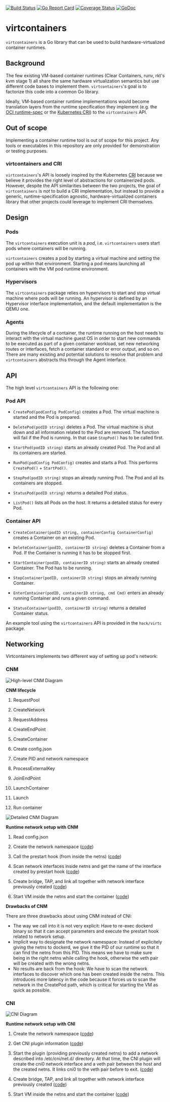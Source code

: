 [![Build Status](https://travis-ci.org/containers/virtcontainers.svg?branch=master)](https://travis-ci.org/containers/virtcontainers)
[![Go Report Card](https://goreportcard.com/badge/github.com/containers/virtcontainers)](https://goreportcard.com/report/github.com/containers/virtcontainers)
[![Coverage Status](https://coveralls.io/repos/github/containers/virtcontainers/badge.svg?branch=master)](https://coveralls.io/github/containers/virtcontainers?branch=master)
[![GoDoc](https://godoc.org/github.com/containers/virtcontainers?status.svg)](https://godoc.org/github.com/containers/virtcontainers)

# virtcontainers

`virtcontainers` is a Go library that can be used to build hardware-virtualized container
runtimes.

## Background

The few existing VM-based container runtimes (Clear Containers, runv, rkt's
kvm stage 1) all share the same hardware virtualization semantics but use different
code bases to implement them. `virtcontainers`'s goal is to factorize this code into
a common Go library.

Ideally, VM-based container runtime implementations would become translation
layers from the runtime specification they implement (e.g. the [OCI runtime-spec][oci]
or the [Kubernetes CRI][cri]) to the `virtcontainers` API.

[oci]: https://github.com/opencontainers/runtime-spec
[cri]: https://github.com/kubernetes/kubernetes/blob/master/docs/proposals/container-runtime-interface-v1.md

## Out of scope

Implementing a container runtime tool is out of scope for this project. Any
tools or executables in this repository are only provided for demonstration or
testing purposes.

### virtcontainers and CRI

`virtcontainers`'s API is loosely inspired by the Kubernetes [CRI][cri] because
we believe it provides the right level of abstractions for containerized pods.
However, despite the API similarities between the two projects, the goal of
`virtcontainers` is _not_ to build a CRI implementation, but instead to provide a
generic, runtime-specification agnostic, hardware-virtualized containers
library that other projects could leverage to implement CRI themselves.

## Design

### Pods

The `virtcontainers` execution unit is a _pod_, i.e. `virtcontainers` users start pods where
containers will be running.

`virtcontainers` creates a pod by starting a virtual machine and setting the pod
up within that environment. Starting a pod means launching all containers with
the VM pod runtime environment.

### Hypervisors

The `virtcontainers` package relies on hypervisors to start and stop virtual machine where
pods will be running. An hypervisor is defined by an Hypervisor interface implementation,
and the default implementation is the QEMU one.

### Agents

During the lifecycle of a container, the runtime running on the host needs to interact with
the virtual machine guest OS in order to start new commands to be executed as part of a given
container workload, set new networking routes or interfaces, fetch a container standard or
error output, and so on.
There are many existing and potential solutions to resolve that problem and `virtcontainers` abstracts
this through the Agent interface.

## API

The high level `virtcontainers` API is the following one:

### Pod API

* `CreatePod(podConfig PodConfig)` creates a Pod.
The virtual machine is started and the Pod is prepared.

* `DeletePod(podID string)` deletes a Pod.
The virtual machine is shut down and all information related to the Pod are removed.
The function will fail if the Pod is running. In that case `StopPod()` has to be called first.

* `StartPod(podID string)` starts an already created Pod.
The Pod and all its containers are started.

* `RunPod(podConfig PodConfig)` creates and starts a Pod.
This performs `CreatePod()` + `StartPod()`.

* `StopPod(podID string)` stops an already running Pod.
The Pod and all its containers are stopped.

* `StatusPod(podID string)` returns a detailed Pod status.

* `ListPod()` lists all Pods on the host.
It returns a detailed status for every Pod.

### Container API

* `CreateContainer(podID string, containerConfig ContainerConfig)` creates a Container on an existing Pod.

* `DeleteContainer(podID, containerID string)` deletes a Container from a Pod.
If the Container is running it has to be stopped first.

* `StartContainer(podID, containerID string)` starts an already created Container.
The Pod has to be running.

* `StopContainer(podID, containerID string)` stops an already running Container.

* `EnterContainer(podID, containerID string, cmd Cmd)` enters an already running Container and runs a given command.

* `StatusContainer(podID, containerID string)` returns a detailed Container status.


An example tool using the `virtcontainers` API is provided in the `hack/virtc` package.

## Networking

Virtcontainers implements two different way of setting up pod's network:

### CNM

![High-level CNM Diagram](documentation/network/CNM_overall_diagram.png)

__CNM lifecycle__

1.  RequestPool

2.  CreateNetwork

3.  RequestAddress

4.  CreateEndPoint

5.  CreateContainer

6.  Create config.json

7.  Create PID and network namespace

8.  ProcessExternalKey

9.  JoinEndPoint

10. LaunchContainer

11. Launch

12. Run container

![Detailed CNM Diagram](documentation/network/CNM_detailed_diagram.png)

__Runtime network setup with CNM__

1. Read config.json

2. Create the network namespace ([code](https://github.com/containers/virtcontainers/blob/0.5.0/cnm.go#L108-L120))

3. Call the prestart hook (from inside the netns) ([code](https://github.com/containers/virtcontainers/blob/0.5.0/api.go#L46-L49))

4. Scan network interfaces inside netns and get the name of the interface created by prestart hook ([code](https://github.com/containers/virtcontainers/blob/0.5.0/cnm.go#L70-L106))

5. Create bridge, TAP, and link all together with network interface previously created ([code](https://github.com/containers/virtcontainers/blob/0.5.0/network.go#L123-L205))

6. Start VM inside the netns and start the container ([code](https://github.com/containers/virtcontainers/blob/0.5.0/api.go#L66-L70))

__Drawbacks of CNM__

There are three drawbacks about using CNM instead of CNI:
* The way we call into it is not very explicit: Have to re-exec dockerd binary so that it can accept parameters and execute the prestart hook related to network setup.
* Implicit way to designate the network namespace: Instead of explicitely giving the netns to dockerd, we give it the PID of our runtime so that it can find the netns from this PID. This means we have to make sure being in the right netns while calling the hook, otherwise the veth pair will be created with the wrong netns.
* No results are back from the hook: We have to scan the network interfaces to discover which one has been created inside the netns. This introduces more latency in the code because it forces us to scan the network in the CreatePod path, which is critical for starting the VM as quick as possible.


### CNI

![CNI Diagram](documentation/network/CNI_diagram.png)

__Runtime network setup with CNI__

1. Create the network namespace ([code](https://github.com/containers/virtcontainers/blob/0.5.0/cni.go#L64-L76))

2. Get CNI plugin information ([code](https://github.com/containers/virtcontainers/blob/0.5.0/cni.go#L29-L32))

3. Start the plugin (providing previously created netns) to add a network described into /etc/cni/net.d/ directory. At that time, the CNI plugin will create the cni0 network interface and a veth pair between the host and the created netns. It links cni0 to the veth pair before to exit. ([code](https://github.com/containers/virtcontainers/blob/0.5.0/cni.go#L34-L45))

4. Create bridge, TAP, and link all together with network interface previously created ([code](https://github.com/containers/virtcontainers/blob/0.5.0/network.go#L123-L205))

5. Start VM inside the netns and start the container ([code](https://github.com/containers/virtcontainers/blob/0.5.0/api.go#L66-L70))
